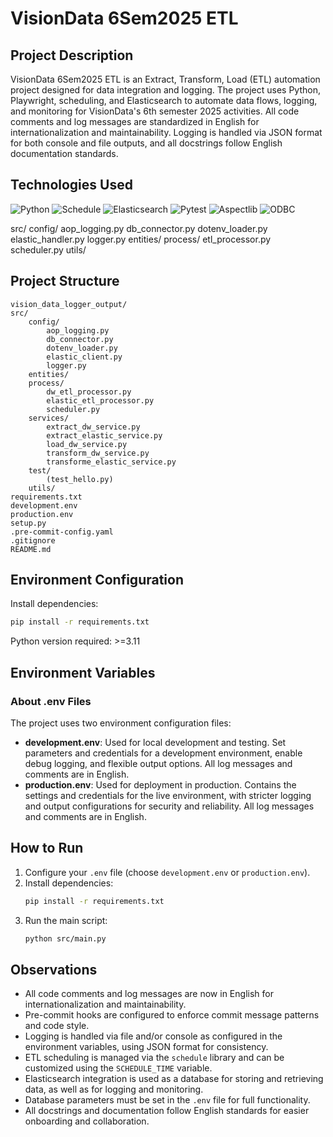 
# VisionData 6Sem2025 ETL

## Project Description
VisionData 6Sem2025 ETL is an Extract, Transform, Load (ETL) automation project designed for data integration and logging. The project uses Python, Playwright, scheduling, and Elasticsearch to automate data flows, logging, and monitoring for VisionData's 6th semester 2025 activities. All code comments and log messages are standardized in English for internationalization and maintainability. Logging is handled via JSON format for both console and file outputs, and all docstrings follow English documentation standards.

## Technologies Used
<p align="left">
	<img src="https://img.shields.io/badge/Python-3776AB?style=for-the-badge&logo=python&logoColor=white" alt="Python" />
	<img src="https://img.shields.io/badge/Schedule-00A3E0?style=for-the-badge&logo=google-calendar&logoColor=white" alt="Schedule" />
	<img src="https://img.shields.io/badge/Elasticsearch-005571?style=for-the-badge&logo=elasticsearch&logoColor=white" alt="Elasticsearch" />
	<img src="https://img.shields.io/badge/pytest-0A0A0A?style=for-the-badge&logo=pytest&logoColor=white" alt="Pytest" />
	<img src="https://img.shields.io/badge/Aspectlib-FF5733?style=for-the-badge&logo=python&logoColor=white" alt="Aspectlib" />
	<img src="https://img.shields.io/badge/ODBC-008080?style=for-the-badge&logo=microsoft-access&logoColor=white" alt="ODBC" />
</p>

src/
	config/
		aop_logging.py
		db_connector.py
		dotenv_loader.py
		elastic_handler.py
		logger.py
	entities/
	process/
		etl_processor.py
		scheduler.py
	utils/
## Project Structure

```
vision_data_logger_output/
src/
	config/
		aop_logging.py
		db_connector.py
		dotenv_loader.py
		elastic_client.py
		logger.py
	entities/
	process/
		dw_etl_processor.py
		elastic_etl_processor.py
		scheduler.py
	services/
		extract_dw_service.py
		extract_elastic_service.py
		load_dw_service.py
		transform_dw_service.py
		transforme_elastic_service.py
	test/
		(test_hello.py)
	utils/
requirements.txt
development.env
production.env
setup.py
.pre-commit-config.yaml
.gitignore
README.md
```

## Environment Configuration

Install dependencies:

```bash
pip install -r requirements.txt
```

Python version required: >=3.11

## Environment Variables

### About .env Files

The project uses two environment configuration files:

- **development.env**: Used for local development and testing. Set parameters and credentials for a development environment, enable debug logging, and flexible output options. All log messages and comments are in English.
- **production.env**: Used for deployment in production. Contains the settings and credentials for the live environment, with stricter logging and output configurations for security and reliability. All log messages and comments are in English.


## How to Run

1. Configure your `.env` file (choose `development.env` or `production.env`).
2. Install dependencies:
   ```bash
   pip install -r requirements.txt
   ```
3. Run the main script:
   ```bash
   python src/main.py
   ```

## Observations

- All code comments and log messages are now in English for internationalization and maintainability.
- Pre-commit hooks are configured to enforce commit message patterns and code style.
- Logging is handled via file and/or console as configured in the environment variables, using JSON format for consistency.
- ETL scheduling is managed via the `schedule` library and can be customized using the `SCHEDULE_TIME` variable.
- Elasticsearch integration is used as a database for storing and retrieving data, as well as for logging and monitoring.
- Database parameters must be set in the `.env` file for full functionality.
- All docstrings and documentation follow English standards for easier onboarding and collaboration.
